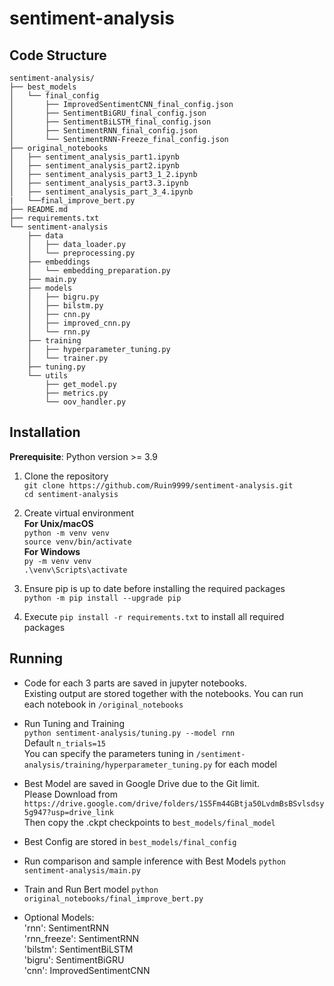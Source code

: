 # sentiment-analysis

## Code Structure  
```plaintext
sentiment-analysis/  
├── best_models  
│   └── final_config  
│       ├── ImprovedSentimentCNN_final_config.json  
│       ├── SentimentBiGRU_final_config.json  
│       ├── SentimentBiLSTM_final_config.json  
│       ├── SentimentRNN_final_config.json  
│       └── SentimentRNN-Freeze_final_config.json  
├── original_notebooks  
│   ├── sentiment_analysis_part1.ipynb  
│   ├── sentiment_analysis_part2.ipynb  
│   ├── sentiment_analysis_part3_1_2.ipynb  
│   ├── sentiment_analysis_part3.3.ipynb  
│   ├── sentiment_analysis_part_3_4.ipynb   
|   └──final_improve_bert.py  
├── README.md   
├── requirements.txt  
└── sentiment-analysis  
    ├── data  
    │   ├── data_loader.py  
    │   └── preprocessing.py  
    ├── embeddings  
    │   └── embedding_preparation.py  
    ├── main.py  
    ├── models  
    │   ├── bigru.py  
    │   ├── bilstm.py  
    │   ├── cnn.py  
    │   ├── improved_cnn.py  
    │   └── rnn.py  
    ├── training  
    │   ├── hyperparameter_tuning.py  
    │   └── trainer.py  
    ├── tuning.py  
    └── utils  
        ├── get_model.py  
        ├── metrics.py  
        └── oov_handler.py 
```

## Installation

**Prerequisite**: Python version >= 3.9

1. Clone the repository  
   `git clone https://github.com/Ruin9999/sentiment-analysis.git`  
   `cd sentiment-analysis`

2. Create virtual environment  
   **For Unix/macOS**  
   `python -m venv venv`  
   `source venv/bin/activate`  
   **For Windows**  
   `py -m venv venv`  
   `.\venv\Scripts\activate`

3. Ensure pip is up to date before installing the required packages   
   `python -m pip install --upgrade pip`   

4. Execute `pip install -r requirements.txt` to install all required packages 

## Running  

* Code for each 3 parts are saved in jupyter notebooks.  
   Existing output are stored together with the notebooks.
   You can run each notebook in `/original_notebooks`  

* Run Tuning and Training  
  `python sentiment-analysis/tuning.py --model rnn`  
  Default `n_trials=15`  
  You can specify the parameters tuning in `/sentiment-analysis/training/hyperparameter_tuning.py` for each model

* Best Model are saved in Google Drive due to the Git limit.  
   Please Download from `https://drive.google.com/drive/folders/1S5Fm44GBtja50LvdmBsBSvlsdsy5g947?usp=drive_link`  
   Then copy the .ckpt checkpoints to `best_models/final_model`

* Best Config are stored in `best_models/final_config`

* Run comparison and sample inference with Best Models
  `python sentiment-analysis/main.py`

* Train and Run Bert model
  `python original_notebooks/final_improve_bert.py`

* Optional Models:  
  'rnn': SentimentRNN  
  'rnn_freeze': SentimentRNN  
  'bilstm': SentimentBiLSTM  
  'bigru': SentimentBiGRU  
  'cnn': ImprovedSentimentCNN  

